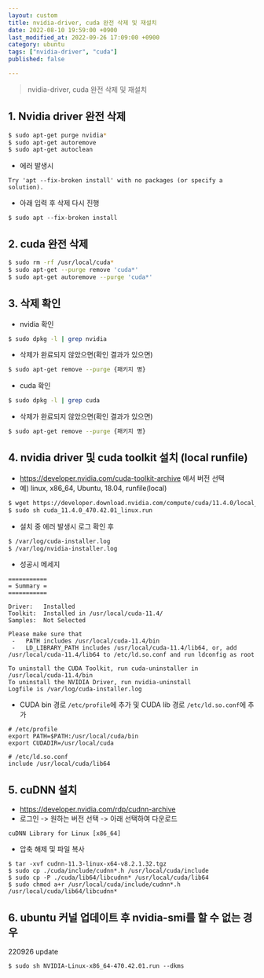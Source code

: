 ```yaml
---
layout: custom
title: nvidia-driver, cuda 완전 삭제 및 재설치
date: 2022-08-10 19:59:00 +0900
last_modified_at: 2022-09-26 17:09:00 +0900
category: ubuntu
tags: ["nvidia-driver", "cuda"]
published: false

---
```

> nvidia-driver, cuda 완전 삭제 및 재설치

## 1. Nvidia driver 완전 삭제

```bash
$ sudo apt-get purge nvidia*
$ sudo apt-get autoremove
$ sudo apt-get autoclean
```

- 에러 발생시
```
Try 'apt --fix-broken install' with no packages (or specify a solution).
```
- 아래 입력 후 삭제 다시 진행
```
$ sudo apt --fix-broken install
```

## 2. cuda 완전 삭제

```bash
$ sudo rm -rf /usr/local/cuda*
$ sudo apt-get --purge remove 'cuda*'
$ sudo apt-get autoremove --purge 'cuda*'
```

## 3. 삭제 확인
- nvidia 확인
```bash
$ sudo dpkg -l | grep nvidia
```
- 삭제가 완료되지 않았으면(확인 결과가 있으면)
```bash
$ sudo apt-get remove --purge {패키지 명}
```

- cuda 확인
```bash
$ sudo dpkg -l | grep cuda
```
- 삭제가 완료되지 않았으면(확인 결과가 있으면)
```bash
$ sudo apt-get remove --purge {패키지 명}
```

## 4. nvidia driver 및 cuda toolkit 설치 (local runfile)
- https://developer.nvidia.com/cuda-toolkit-archive 에서 버전 선택
- 예) linux, x86_64, Ubuntu, 18.04, runfile(local)
```bash
$ wget https://developer.download.nvidia.com/compute/cuda/11.4.0/local_installers/cuda_11.4.0_470.42.01_linux.run
$ sudo sh cuda_11.4.0_470.42.01_linux.run
```

- 설치 중 에러 발생시 로그 확인 후
```bash
$ /var/log/cuda-installer.log
$ /var/log/nvidia-installer.log
```

- 성공시 메세지
```
===========
= Summary =
===========

Driver:   Installed
Toolkit:  Installed in /usr/local/cuda-11.4/
Samples:  Not Selected

Please make sure that
 -   PATH includes /usr/local/cuda-11.4/bin
 -   LD_LIBRARY_PATH includes /usr/local/cuda-11.4/lib64, or, add /usr/local/cuda-11.4/lib64 to /etc/ld.so.conf and run ldconfig as root

To uninstall the CUDA Toolkit, run cuda-uninstaller in /usr/local/cuda-11.4/bin
To uninstall the NVIDIA Driver, run nvidia-uninstall
Logfile is /var/log/cuda-installer.log
```

- CUDA bin 경로 `/etc/profile`에 추가 및 CUDA lib 경로 `/etc/ld.so.conf`에 추가
```
# /etc/profile
export PATH=$PATH:/usr/local/cuda/bin
export CUDADIR=/usr/local/cuda

# /etc/ld.so.conf
include /usr/local/cuda/lib64
```

## 5. cuDNN 설치
- https://developer.nvidia.com/rdp/cudnn-archive
- 로그인 -> 원하는 버전 선택 -> 아래 선택하여 다운로드
```
cuDNN Library for Linux [x86_64]
```

- 압축 해제 및 파일 복사
```
$ tar -xvf cudnn-11.3-linux-x64-v8.2.1.32.tgz
$ sudo cp ./cuda/include/cudnn*.h /usr/local/cuda/include 
$ sudo cp -P ./cuda/lib64/libcudnn* /usr/local/cuda/lib64 
$ sudo chmod a+r /usr/local/cuda/include/cudnn*.h /usr/local/cuda/lib64/libcudnn*
```

## 6. ubuntu 커널 업데이트 후 nvidia-smi를 할 수 없는 경우
220926 update
```
$ sudo sh NVIDIA-Linux-x86_64-470.42.01.run --dkms
```